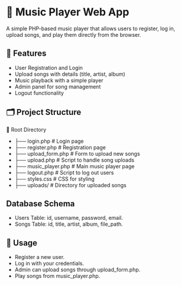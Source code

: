 # 🎵 Music Player Web App

A simple PHP-based music player that allows users to register, log in, upload songs, and play them directly from the browser.

## 🚀 Features
- User Registration and Login
- Upload songs with details (title, artist, album)
- Music playback with a simple player
- Admin panel for song management
- Logout functionality

## 🗂️ Project Structure
📁 Root Directory
- ├── login.php # Login page
- ├── register.php # Registration page
- ├── upload_form.php # Form to upload new songs
- ├── upload.php # Script to handle song uploads
- ├── music_player.php # Main music player page
- ├── logout.php # Script to log out users
- ├── styles.css # CSS for styling
- ├── uploads/ # Directory for uploaded songs

 ## Database Schema
- Users Table: id, username, password, email.
- Songs Table: id, title, artist, album, file_path.

## 📌 Usage
- Register a new user.
- Log in with your credentials.
- Admin can upload songs through upload_form.php.
- Play songs from music_player.php.


